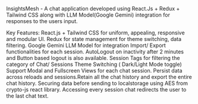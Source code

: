 InsightsMesh - A chat application developed using React.Js + Redux + Tailwind CSS along with LLM Model(Google Gemini) integration for responses to the users input.

Key Features:
React.js + Tailwind CSS for uniform, appealing, responsive and modular UI.
Redux for state management for theme switching, data filtering.
Google Gemini LLM Model for integration
Import/ Export functionalities for each session.
AutoLogout on inactivity after 2 minutes and Button based logout is also available.
Session Tags for filtering the category of Chat/ Sessions
Theme Switching ( Dark/Light Mode toggle)
Support Modal and Fullscreen Views for each chat session.
Persist data across reloads and sessions.Retain all the chat history and export the entire chat history.
Securing data before sending to localstorage using AES from crypto-js react library.
Accessing every session chat redirects the user to the last chat text.


       


